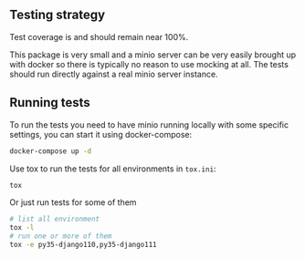 ## Testing strategy

Test coverage is and should remain near 100%.

This package is very small and a minio server can be very easily brought up
with docker so there is typically no reason to use mocking at all. The tests
should run directly against a real minio server instance.

## Running tests

To run the tests you need to have minio running locally with some specific
settings, you can start it using docker-compose:

```sh
docker-compose up -d
```

Use tox to run the tests for all environments in `tox.ini`:

```sh
tox
```

Or just run tests for some of them

```sh
# list all environment
tox -l
# run one or more of them
tox -e py35-django110,py35-django111
```
